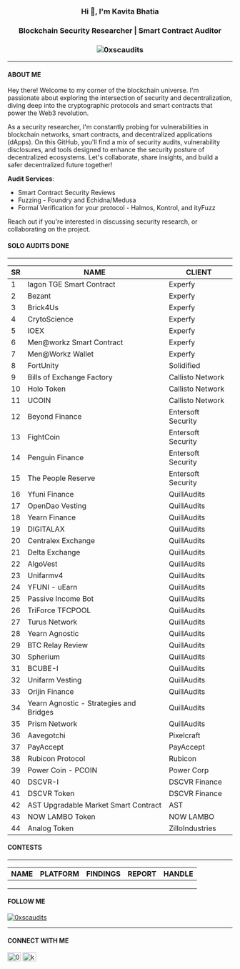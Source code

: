 
<h3><div align="center"><strong>Hi 👋, I'm Kavita Bhatia</strong></div></h3>
<h3><div align="center"><strong>Blockchain Security Researcher | Smart Contract Auditor</strong></div></h3>
<h3><div align="center"> <img src="https://komarev.com/ghpvc/?username=0xscaudits&label=Profile%20views&color=0e75b6&style=flat" alt="0xscaudits" /></div></h3>

___

#### **__ABOUT ME__** 
Hey there! Welcome to my corner of the blockchain universe. I'm passionate about exploring the intersection of security and decentralization, diving deep into the cryptographic protocols and smart contracts that power the Web3 revolution.

As a security researcher, I'm constantly probing for vulnerabilities in blockchain networks, smart contracts, and decentralized applications (dApps). 
On this GitHub, you'll find a mix of security audits, vulnerability disclosures, and tools designed to enhance the security posture of decentralized ecosystems. Let's collaborate, share insights, and build a safer decentralized future together!

**__Audit Services__**:
- Smart Contract Security Reviews 
- Fuzzing - Foundry and Echidna/Medusa 
- Formal Verification for your protocol - Halmos, Kontrol, and ityFuzz 

Reach out if you're interested in discussing security research, or collaborating on the project. 

#### SOLO AUDITS DONE 
___

| SR  |  NAME                                              |  CLIENT            |
| --- | -------------------------------------------------- | ------------------ |
| 1   | Iagon TGE Smart Contract                           | Experfy            |
| 2   | Bezant                                             | Experfy            |
| 3   | Brick4Us                                           | Experfy            |
| 4   | CrytoScience                                       | Experfy            |
| 5   | IOEX                                               | Experfy            |
| 6   | Men@workz Smart Contract                           | Experfy            |
| 7   | Men@Workz Wallet                                   | Experfy            |
| 8   | FortUnity                                          | Solidified         |
| 9  | Bills of Exchange Factory                          | Callisto Network   |
| 10  | Holo Token                                         | Callisto Network   |
| 11  | UCOIN                                              | Callisto Network   |
| 12  | Beyond Finance                                     | Entersoft Security |
| 13  | FightCoin                                          | Entersoft Security |
| 14  | Penguin Finance                                    | Entersoft Security |
| 15  | The People Reserve                                 | Entersoft Security |
| 16  | Yfuni Finance                                      | QuillAudits        |
| 17  | OpenDao Vesting                                    | QuillAudits        |
| 18  | Yearn Finance                                      | QuillAudits        |
| 19  | DIGITALAX                                          | QuillAudits        |
| 20  | Centralex Exchange                                 | QuillAudits        |
| 21  | Delta Exchange                                     | QuillAudits        | 
| 22  | AlgoVest                                           | QuillAudits        | 
| 23  | Unifarmv4                                          | QuillAudits        | 
| 24  | YFUNI - uEarn                                      | QuillAudits        |
| 25  | Passive Income Bot                                 | QuillAudits        |
| 26  | TriForce TFCPOOL                                   | QuillAudits        |
| 27  | Turus Network                                      | QuillAudits        |
| 28  | Yearn Agnostic                                     | QuillAudits        |
| 29  | BTC Relay Review                                   | QuillAudits        |
| 30  | Spherium                                           | QuillAudits        |
| 31  | BCUBE-I                                            | QuillAudits        |
| 32  | Unifarm Vesting                                    | QuillAudits        |
| 33  | Orijin Finance                                     | QuillAudits        |
| 34  | Yearn Agnostic - Strategies and Bridges            | QuillAudits        |
| 35  | Prism Network                                      | QuillAudits        |
| 36  | Aavegotchi                                         | Pixelcraft         |
| 37  | PayAccept                                          | PayAccept          |
| 38  | Rubicon Protocol                                   | Rubicon            |
| 39  | Power Coin - PCOIN                                 | Power Corp         |
| 40  | DSCVR-I                                            | DSCVR Finance      |
| 41  | DSCVR Token                                        | DSCVR Finance      |
| 42  | AST Upgradable Market Smart Contract               | AST                |
| 43  | NOW LAMBO Token                                    | NOW LAMBO          |
| 44  | Analog Token                                       | ZilloIndustries    |

<!--#### **__CERTIFICATIONS__** -->

#### CONTESTS 
___

| NAME                                   | PLATFORM            | FINDINGS                    | REPORT            | HANDLE        |
| -------------------------------------- | ------------------- | --------------------------- | ----------------- | ------------- |
|                                        |                     |                             |                   |               |
|                                        |                     |                             |                   |               | 
|                                        |                     |                             |                   |               |


#### **__FOLLOW ME__**
<p align="left"> <a href="https://twitter.com/0xscaudits" target="blank"><img src="https://img.shields.io/twitter/follow/0xscaudits?logo=twitter&style=for-the-badge" alt="0xscaudits" /></a> </p>

___
#### **__CONNECT WITH ME__**
<p align="left">
<a href="https://twitter.com/0xscaudits" target="blank"><img align="center" src="https://raw.githubusercontent.com/rahuldkjain/github-profile-readme-generator/master/src/images/icons/Social/twitter.svg" alt="0xscaudits" height="20" width="30" /></a>
<a href="https://linkedin.com/in/kb211" target="blank"><img align="center" src="https://raw.githubusercontent.com/rahuldkjain/github-profile-readme-generator/master/src/images/icons/Social/linked-in-alt.svg" alt="kb211" height="20" width="30" /></a>
</p>



 

